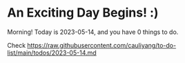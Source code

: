 # An Exciting Day Begins! :)

Morning! Today is 2023-05-14, and you have 0 things to do.

Check https://raw.githubusercontent.com/cauliyang/to-do-list/main/todos/2023-05-14.md
